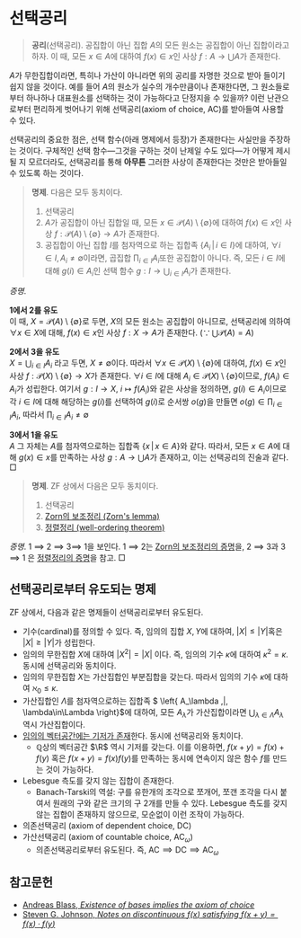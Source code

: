 <!---
title: '선택공리'
category: Mathematics
language: Korean
--->

# 선택공리

> **공리**(선택공리). 공집합이 아닌 집합 $A$의 모든 원소는
> 공집합이 아닌 집합이라고 하자.
> 이 때, 모든 $x\in A$에 대하여 $f(x) \in x$인 사상 $f:A\to\bigcup A$가 존재한다.

$A$가 무한집합이라면, 특히나 가산이 아니라면 위의 공리를 자명한 것으로 받아 들이기 쉽지 않을 것이다.
예를 들어 $A$의 원소가 실수의 개수만큼이나 존재한다면,
그 원소들로부터 하나하나 대표원소를 선택하는 것이 가능하다고 단정지을 수 있을까?
이런 난관으로부터 편리하게 벗어나기 위해 선택공리(axiom of choice, $\textsf{AC}$)를 받아들여 사용할 수 있다.

선택공리의 중요한 점은, 선택 함수(아래 명제에서 등장)가 존재한다는 사실만을
주장하는 것이다. 구체적인 선택 함수—그것을 구하는 것이 난제일 수도 있다—가
어떻게 제시될 지 모르더라도, 선택공리를 통해 **아무튼** 그러한 사상이
존재한다는 것만은 받아들일 수 있도록 하는 것이다.

> **명제**. 다음은 모두 동치이다.
> 
> 1. 선택공리
> 2. $A$가 공집합이 아닌 집합일 때,
> 모든 $x\in\mathscr{P}(A)\setminus\{\emptyset\}$에 대하여
> $f(x)\in x$인 사상 $f:\mathscr{P}(A)\setminus\{\emptyset\}\to A$가
> 존재한다.
> 3. 공집합이 아닌 집합 $I$를 첨자역으로 하는 집합족 $\left\{ A_i \,|\, i\in I\right\}$에
> 대하여, $\forall i\in I, A_i \not=\emptyset$이라면, 곱집합
> $\prod_{i\in I}A_i$또한 공집합이 아니다.
> 즉, 모든 $i\in I$에 대해 $g(i)\in A_i$인 선택 함수
> $g:I\to\bigcup_{i\in I}A_i$가 존재한다.

*증명*.  

**1에서 2를 유도**  
이 때, $X = \mathscr{P}(A)\setminus\left\{\emptyset\right\}$로 두면, $X$의 모든 원소는
공집합이 아니므로, 선택공리에 의하여
$\forall x\in X$에 대해, $f(x)\in x$인 사상 $f:X\to A$가 존재한다.
($\because\,\bigcup\mathscr{P}(A) = A$)  

**2에서 3을 유도**  
$X=\bigcup_{i\in I} A_i$ 라고 두면,
$X\not=\emptyset$이다.
따라서 $\forall x\in \mathscr{P}(X)\setminus\left\{\emptyset\right\}$에 대하여,
$f(x)\in x$인 사상 $f:\mathscr{P}(X)\setminus\left\{\emptyset\right\}\to X$가
존재한다.
$\forall i\in I$에 대해 $A_i\in \mathscr{P}(X)\setminus\left\{\emptyset\right\}$이므로,
$f(A_i)\in A_i$가 성립한다. 여기서 $g:I\to X$, $i\mapsto f(A_i)$와 같은 사상을 정의하면,
$g(i)\in A_i$이므로 각 $i\in I$에 대해 해당하는 $g(i)$를 선택하여
$g(i)$로 순서쌍 $o(g)$을 만들면 $o(g)\in\prod_{i\in I}A_i$, 따라서 $\prod_{i\in I}A_i\not=\emptyset$  

**3에서 1을 유도**  
$A$ 그 자체는 $A$를 첨자역으로하는 집합족 $\left\{ x \,|\, x\in A\right\}$와 같다.
따라서, 모든 $x\in A$에 대해 $g(x)\in x$를 만족하는 사상 $g:A\to\bigcup A$가 존재하고,
이는 선택공리의 진술과 같다. □

> **명제**. $\textsf{ZF}$ 상에서 다음은 모두 동치이다.
>
> 1. 선택공리
> 1. [Zorn의 보조정리 (Zorn's lemma)](./zorns-lemma.html)
> 1. [정렬정리 (well-ordering theorem)](./well-ordered.html#정렬정리)

*증명*. 1 $\implies$ 2 $\implies$ 3$\implies$ 1을 보인다.
1 $\implies$ 2는 [Zorn의 보조정리의 증명](./zorns-lemma.html)을,
2 $\implies$ 3과 3 $\implies$ 1 은 [정렬정리의 증명](./well-ordered.html#정렬정리)을 참고. □

## 선택공리로부터 유도되는 명제

$\textsf{ZF}$ 상에서, 다음과 같은 명제들이 선택공리로부터 유도된다.

- 기수(cardinal)를 정의할 수 있다. 즉, 임의의 집합 $X, Y$에 대하여, $|X|\leq |Y|$혹은 $|X|\geq |Y|$가 성립한다.
- 임의의 무한집합 $X$에 대하여 $|X^2| = |X|$ 이다. 즉, 임의의 기수 $\kappa$에 대하여 $\kappa^2 =\kappa$. 동시에 선택공리와 동치이다.
- 임의의 무한집합 $X$는 가산집합인 부분집합을 갖는다. 따라서 임의의 기수 $\kappa$에 대하여 $\aleph_0 \leq \kappa$.
- 가산집합인 $\Lambda$를 첨자역으로하는 집합족 $ \left\{ A_\lambda \,|\, \lambda\in\Lambda \right\}$에 대하여, 모든 $A_\lambda$가
가산집합이라면 $\bigcup_{\lambda\in\Lambda}A_\lambda$ 역시 가산집합이다.
- [임의의 벡터공간에는 기저가 존재](./basis-of-vector-space.html#벡터공간의-기저의-존재)한다. 동시에 선택공리와 동치이다.
	* $\mathbb{Q}$상의 벡터공간 $\R$ 역시 기저를 갖는다. 이를 이용하면, $f(x+y) = f(x) + f(y)$ 혹은 $f(x+y) = f(x)f(y)$를
	만족하는 동시에 연속이지 않은 함수 $f$를 만드는 것이 가능하다.
- Lebesgue 측도를 갖지 않는 집합이 존재한다.
	* Banach-Tarski의 역설: 구를 유한개의 조각으로 쪼개어, 쪼갠 조각을 다시 붙여서 원래의 구와 같은 크기의 구 2개를 만들 수 있다.
	  Lebesgue 측도를 갖지 않는 집합이 존재하지 않으므로, 모순없이 이런 조작이 가능하다.
- 의존선택공리 (axiom of dependent choice, $\textsf{DC}$)
- 가산선택공리 (axiom of countable choice, $\textsf{AC}_\omega$)
	* 의존선택공리로부터 유도된다. 즉, $\textsf{AC}\implies\textsf{DC}\implies\textsf{AC}_\omega$

## 참고문헌

- [Andreas Blass, *Existence of bases implies the axiom of choice*](http://www.math.lsa.umich.edu/~ablass/bases-AC.pdf)
- [Steven G. Johnson, *Notes on discontinuous $f(x)$ satisfying $f(x+y) = f(x)· f(y)$* ](https://math.mit.edu/~stevenj/exponential.pdf)


